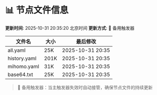 # 📊 节点文件信息

**更新时间**: 2025-10-31 20:35:20 北京时间
**更新方式**: 🔄 备用触发器

| 文件名 | 大小 | 最后修改 |
|--------|------|----------|
| all.yaml | 25K | 2025-10-31 20:35 |
| history.yaml | 201K | 2025-10-31 20:35 |
| mihomo.yaml | 31K | 2025-10-31 20:35 |
| base64.txt | 25K | 2025-10-31 20:35 |

> 🔄 备用触发器：当主触发器失效时自动接管，确保节点文件的持续更新
